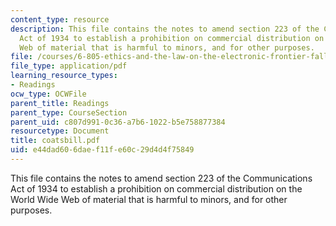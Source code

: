 ```yaml
---
content_type: resource
description: This file contains the notes to amend section 223 of the Communications
  Act of 1934 to establish a prohibition on commercial distribution on the World Wide
  Web of material that is harmful to minors, and for other purposes.
file: /courses/6-805-ethics-and-the-law-on-the-electronic-frontier-fall-2005/e44dad606daef11fe60c29d4d4f75849_coatsbill.pdf
file_type: application/pdf
learning_resource_types:
- Readings
ocw_type: OCWFile
parent_title: Readings
parent_type: CourseSection
parent_uid: c807d991-0c36-a7b6-1022-b5e758877384
resourcetype: Document
title: coatsbill.pdf
uid: e44dad60-6dae-f11f-e60c-29d4d4f75849
---
```

This file contains the notes to amend section 223 of the Communications Act of 1934 to establish a prohibition on commercial distribution on the World Wide Web of material that is harmful to minors, and for other purposes.

